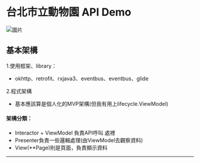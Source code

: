 # 台北市立動物園 API Demo

![圖片](ezgif-3-ff2364d2c055.gif)

**基本架構**
---

1.使用框架、library：
- okhttp、retrofit、rxjava3、eventbus、eventbus、glide

2.程式架構
- 基本應該算是個人化的MVP架構(但我有用上lifecycle.ViewModel)

 #### 架構分類：
 - Interactor + ViewModel 負責API呼叫 處裡
 - Presenter負責一些邏輯處理(由ViewModel去觀察資料)
 - View(**Page)則是頁面，負責顯示資料

---

